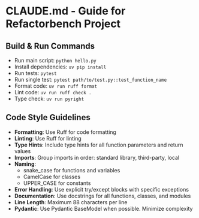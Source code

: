 # CLAUDE.md - Guide for Refactorbench Project

## Build & Run Commands
- Run main script: `python hello.py`
- Install dependencies: `uv pip install`
- Run tests: `pytest`
- Run single test: `pytest path/to/test.py::test_function_name`
- Format code: `uv run ruff format`
- Lint code: `uv run ruff check .`
- Type check: `uv run pyright`

## Code Style Guidelines
- **Formatting**: Use Ruff for code formatting
- **Linting**: Use Ruff for linting
- **Type Hints**: Include type hints for all function parameters and return values
- **Imports**: Group imports in order: standard library, third-party, local
- **Naming**: 
  - snake_case for functions and variables
  - CamelCase for classes
  - UPPER_CASE for constants
- **Error Handling**: Use explicit try/except blocks with specific exceptions
- **Documentation**: Use docstrings for all functions, classes, and modules
- **Line Length**: Maximum 88 characters per line
- **Pydantic**: Use Pydantic BaseModel when possible. Minimize complexity
